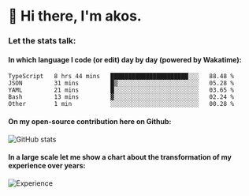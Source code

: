 # 👋 Hi there, I'm akos. 


### Let the stats talk:


#### In which language I code (or edit) day by day (powered by Wakatime): 

<!--START_SECTION:waka-->
```text
TypeScript   8 hrs 44 mins   ██████████████████████░░░   88.48 % 
JSON         31 mins         █▒░░░░░░░░░░░░░░░░░░░░░░░   05.28 % 
YAML         21 mins         █░░░░░░░░░░░░░░░░░░░░░░░░   03.65 % 
Bash         13 mins         ▓░░░░░░░░░░░░░░░░░░░░░░░░   02.24 % 
Other        1 min           ░░░░░░░░░░░░░░░░░░░░░░░░░   00.28 % 
```
<!--END_SECTION:waka-->

#### On my open-source contribution here on Github:
 
![GitHub stats](https://github-readme-stats.vercel.app/api?username=akosbalasko)

#### In a large scale let me show a chart about the transformation of my experience over years:   

![Experience](https://cr-skills-chart-widget.azurewebsites.net/api/api?username=akosbalasko)
